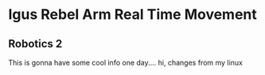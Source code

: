 # Igus Rebel Arm Real Time Movement

## Robotics 2

This is gonna have some cool info one day....
hi, changes from my linux